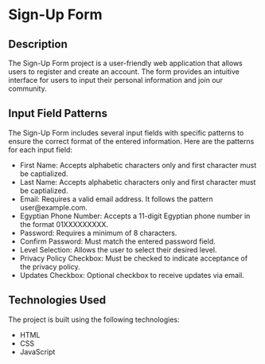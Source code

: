 # Sign-Up Form

## Description
The Sign-Up Form project is a user-friendly web application that allows users to register and create an account. The form provides an intuitive interface for users to input their personal information and join our community.

## Input Field Patterns
The Sign-Up Form includes several input fields with specific patterns to ensure the correct format of the entered information. Here are the patterns for each input field:
<ul>
<li>First Name: Accepts alphabetic characters only and first character must be captialized.</li>
<li>Last Name: Accepts alphabetic characters only and first character must be captialized.</li>
<li>Email: Requires a valid email address. It follows the pattern user@example.com.</li>
<li>Egyptian Phone Number: Accepts a 11-digit Egyptian phone number in the format 01XXXXXXXXX.</li>
<li>Password: Requires a minimum of 8 characters.</li>
<li>Confirm Password: Must match the entered password field.</li>
<li>Level Selection: Allows the user to select their desired level.</li>
<li>Privacy Policy Checkbox: Must be checked to indicate acceptance of the privacy policy.</li>
<li>Updates Checkbox: Optional checkbox to receive updates via email.</li>
</ul>

## Technologies Used
The project is built using the following technologies:
<ul>
<li>HTML</li>
<li>CSS</li>
<li>JavaScript</li>
</ul>
